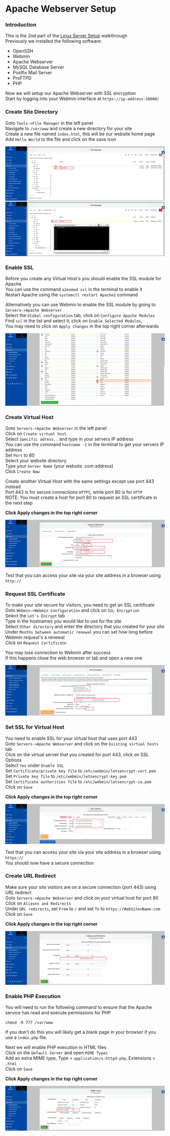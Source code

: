# Apache Webserver Setup
### Introduction
This is the 2nd part of the [Linux Server Setup](LSS.md) walkthrough  
Previously we installed the following software:
- OpenSSH
- Webmin
- Apache Webserver
- MySQL Database Server
- Postfix Mail Server
- ProFTPD
- PHP

Now we will setup our Apache Webserver with SSL encryption  
Start by logging into your Webmin interface at `https://ip-address:10000/`

### Create Site Directory
Goto `Tools->File Manager` in the left panel  
Navigate to `/var/www` and create a new directory for your site  
Create a new file named `index.html`, this will be our website home page  
Add `Hello World` to the file and click on the save icon

![Alt Text](images/apache/1.png)
![Alt Text](images/apache/2.png)

### Enable SSL
Before you create any Virtual Host's you should enable the SSL module for Apache  
You can use the command `a2enmod ssl` in the terminal to enable it  
Restart Apache using the `systemctl restart Apache2` command

Alternatively you can use Webmin to enable the SSL module by going to `Servers->Apache Webserver`  
Select the `Global configuration` tab, click on `Configure Apache Modules`  
Find `ssl` in the list and select it, click on `Enable Selected Modules`,  
You may need to click on `Apply changes` in the top right corner afterwards

![Alt Text](images/apache/3.png)

### Create Virtual Host
Goto `Servers->Apache Webserver` in the left panel  
Click on `Create virtual host`  
Select `Specific adress..` and type in your servers IP address  
You can use the command `hostname -I` in the terminal to get your servers IP address  
Set `Port` to 80  
Select your website directory  
Type your `Server Name` (your website .com address)  
Click `Create Now`

Create another Virtual Host with the same settings except use port 443 instead  
Port 443 is for secure connections `HTTPS`, while port 80 is for `HTTP`  
NOTE: You must create a host for port 80 to request an SSL certificate in the next step

**Click Apply changes in the top right corner**

![Alt Text](images/apache/4.png)

Test that you can access your site via your site address in a browser using `http://`

### Request SSL Certificate
To make your site secure for visitors, you need to get an SSL certificate  
Goto `Webmin->Webmin Configuration` and click on `SSL Encryption`  
Select the `Let's Encrypt` tab  
Type in the hostnames you would like to use for the site  
Select `Other directory` and enter the directory that you created for your site  
Under `Months between automatic renewal` you can set how long before Webmin request's a renewal  
Click on `Request Certificate`  

You may lose connection to Webmin after success  
If this happens close the web browser or tab and open a new one

![Alt Text](images/apache/5.png)

### Set SSL for Virtual Host
You need to enable SSL for your virtual host that uses port 443  
Goto `Servers->Apache Webserver` and click on the `Existing virtual hosts` tab  
Click on the virtual server that you created for port 443, click on SSL Options  
Select `Yes` under `Enable SSL`  
Set `Certificate/private key file` to `/etc/webmin/letsencrypt-cert.pem`  
Set `Private key file` to `/etc/webmin/letsencrypt-key.pem`  
Set `Certificate authorities file` to `/etc/webmin/letsencrypt-ca.pem`  
Click on `Save`

**Click Apply changes in the top right corner**

![Alt Text](images/apache/6.png)

Test that you can access your site via your site address in a browser using `https://`  
You should now have a secure connection

### Create URL Redirect
Make sure your site visitors are on a secure connection (port 443) using URL redirect  
Goto `Servers->Apache Webserver` and click on your virtual host for port 80  
Click on `Aliases and Redirects`  
Under `URL redirects`, set `From` to `/` and set `To` to `https://WebSitenName.com`  
Click on `Save`

**Click Apply changes in the top right corner**

![Alt Text](images/apache/7.png)

### Enable PHP Execution
You will need to run the following command to ensure that the Apache service has read and execute permissions for PHP
```
chmod -R 777 /var/www
```

If you don't do this you will likely get a blank page in your browser if you use a `index.php` file.

Next we will enable PHP execution in HTML files  
Click on the `Default Server` and open `MIME Types`  
Add an extra MIME type, Type = `application/x-httpd-php`, Extensions = `.html`  
Click on `Save`

**Click Apply changes in the top right corner**

![Alt Text](images/apache/8.png)

